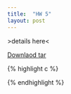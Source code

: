 ```yaml
---
title:  "HW 5"
layout: post
---
```

\>details here<

[Downlaod tar](/graveyard/cs370/Brock-Kaess-HW5.tar)

{% highlight c %}



{% endhighlight %}